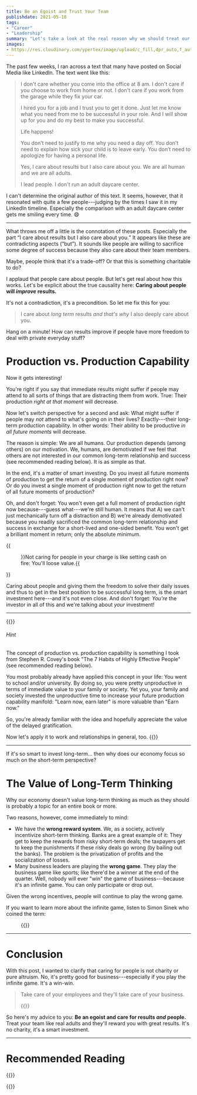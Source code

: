 ```yaml
---
title: Be an Egoist and Trust Your Team
publishdate: 2021-05-18
tags:
- "Career"
- "Leadership"
summary: "Let's take a look at the real reason why we should treat our teams as the adults they are. Spoiler: It's quite an egoistic reason."
images:
- https://res.cloudinary.com/ypertex/image/upload/c_fill,dpr_auto,f_auto,g_auto,h_630,q_auto,w_1200/b35e0821-086b-4aed-ab27-8c6dc2e6df4e
---
```


The past few weeks, I ran across a text that many have posted on Social Media like LinkedIn. The text went like this:

> I don't care whether you come into the office at 8 am. I don't care if you choose to work from home or not. I don't care if you work from the garage while they fix your car.
> 
> I hired you for a job and I trust you to get it done. Just let me know what you need from me to be successful in your role. And I will show up for you and do my best to make you successful.
> 
> Life happens!
> 
> You don’t need to justify to me why you need a day off. You don't need to explain how sick your child is to leave early. You don’t need to apologize for having a personal life.
> 
> Yes, I care about results but I also care about you. We are all human and we are all adults.
> 
> I lead people. I don't run an adult daycare center.

I can't determine the original author of this text. It seems, however, that it resonated with quite a few people---judging by the times I saw it in my LinkedIn timeline. Especially the comparison with an adult daycare center gets me smiling every time. 😄

---

What throws me off a little is the connotation of these posts. Especially the part <q>I care about results but I also care about you.</q> It appears like these are contradicting aspects (<q>but</q>). It sounds like people are willing to sacrifice some degree of success because they also care about their team members.

Maybe, people think that it's a trade-off? Or that this is something charitable to do?

I applaud that people care about people. But let's get real about how this works. Let's be explicit about the true causality here: **Caring about people will *improve* results.**

It's not a contradiction, it's a precondition. So let me fix this for you:

> I care about *long term* results *and that's why* I also deeply care about you.

Hang on a minute! How can results improve if people have more freedom to deal with private everyday stuff?

# Production vs. Production Capability

Now it gets interesting!

You're right if you say that immediate results might suffer if people may attend to all sorts of things that are distracting them from work. True: Their production *right at that moment* will decrease.

Now let's switch perspective for a second and ask: What might suffer if people may *not* attend to what's going on in their lives? Exactly---their long-term production capability. In other words: Their ability to be productive *in all future moments* will decrease.

The reason is simple: We are all humans. Our production depends (among others) on our motivation. We, humans, are demotivated if we feel that others are not interested in our common long-term relationship and success (see recommended reading below). It is as simple as that.

In the end, it's a matter of smart investing. Do you invest all future moments of production to get the return of a single moment of production right now? Or do you invest a single moment of production right now to get the return of all future moments of production?

Oh, and don't forget: You won't even get a full moment of production right now because---guess what---we're still human. It means that A) we can't just mechanically turn off a distraction and B) we're already demotivated because you readily sacrificed the common long-term relationship and success in exchange for a short-lived and one-sided benefit. You won't get a brilliant moment in return; only the absolute minimum.

{{<figure src="b35e0821-086b-4aed-ab27-8c6dc2e6df4e" cite="[Jp Valery](https://unsplash.com/photos/9BatP4ovW2I)">}}Not caring for people in your charge is like setting cash on fire: You'll loose value.{{</figure>}}

Caring about people and giving them the freedom to solve their daily issues and thus to get in the best position to be successful long term, is the smart investment here---and it's not even close. And don't forget: *You're* the investor in all of this and we're talking about *your* investment!

---

{{<note class="alert-success">}}
###### <i class="las la-lightbulb"></i> Hint

The concept of production vs. production capability is something I took from Stephen R. Covey's book "The 7 Habits of Highly Effective People" (see recommended reading below).

You most probably already have applied this concept in your life: You went to school and/or university. By doing so, you were pretty unproductive in terms of immediate value to your family or society. Yet you, your family and society invested the unproductive time to increase your future production capability manifold: "Learn now, earn later" is more valuable than "Earn now."

So, you're already familiar with the idea and hopefully appreciate the value of the delayed gratification.

Now let's apply it to work and relationships in general, too.
{{</note>}}

---

If it's so smart to invest long-term... then why does our economy focus so much on the short-term perspective?

# The Value of Long-Term Thinking

Why our economy doesn't value long-term thinking as much as they should is probably a topic for an entire book or more.

Two reasons, however, come immediately to mind:

* We have the **wrong reward system**. We, as a society, actively incentivize short-term thinking. Banks are a great example of it: They get to keep the rewards from risky short-term deals; the taxpayers get to keep the punishments if these risky deals go wrong (by bailing out the banks). The problem is the privatization of profits and the socialization of losses.
* Many business leaders are playing the **wrong game**. They play the business game like sports; like there'd be a winner at the end of the quarter. Well, nobody will ever "win" the game of business---because it's an infinite game. You can only participate or drop out.

Given the wrong incentives, people will continue to play the wrong game.

If you want to learn more about the infinite game, listen to Simon Sinek who coined the term:

<figure>
{{<youtube ZCB-0LWAmxw>}}
</figure>

---

# Conclusion

With this post, I wanted to clarify that caring for people is not charity or pure altruism. No, it's pretty good for business---especially if you play the infinite game. It's a win-win.

> Take care of your employees and they'll take care of your business.
>
> {{<attribution cite="Richard Branson" />}}

So here's my advice to you: **Be an egoist and care for results *and* people.** Treat your team like real adults and they'll reward you with great results. It's no charity, it's a smart investment.

---

# Recommended Reading

{{<preview-internal src="articles/s2s-stairs-to-success">}}

{{<preview-external src="ed7f3cbc-a9a8-4dfb-9545-5e899dd653b7">}}
